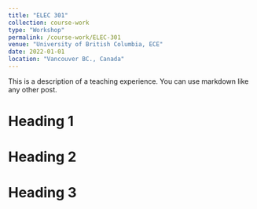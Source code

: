 ```yaml
---
title: "ELEC 301"
collection: course-work
type: "Workshop"
permalink: /course-work/ELEC-301
venue: "University of British Columbia, ECE"
date: 2022-01-01
location: "Vancouver BC., Canada"
---
```


This is a description of a teaching experience. You can use markdown like any other post.

Heading 1
======

Heading 2
======

Heading 3
======
